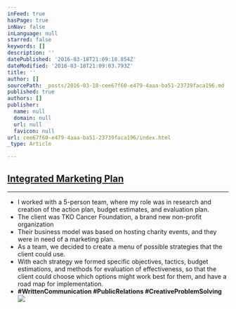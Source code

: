 ```yaml
---
inFeed: true
hasPage: true
inNav: false
inLanguage: null
starred: false
keywords: []
description: ''
datePublished: '2016-03-18T21:09:18.854Z'
dateModified: '2016-03-18T21:09:03.793Z'
title: ''
author: []
sourcePath: _posts/2016-03-18-cee67f60-e479-4aaa-ba51-23739faca196.md
published: true
authors: []
publisher:
  name: null
  domain: null
  url: null
  favicon: null
url: cee67f60-e479-4aaa-ba51-23739faca196/index.html
_type: Article

---
```

## [Integrated Marketing Plan][0]

****

* I worked with a 5-person team, where my role was in research and creation of the action plan, budget estimates, and evaluation plan.
* The client was TKO Cancer Foundation, a brand new non-profit organization 
* Their business model was based on hosting charity events, and they were in need of a marketing plan.
* As a team, we decided to create a menu of possible strategies that the client could use.
* With each strategy we formed specific objectives, tactics, budget estimations, and methods for evaluation of effectiveness, so that the client could choose which options might work best for them, and have a road map for implementation.
* **\#WrittenCommunication \#PublicRelations \#CreativeProblemSolving**
![](https://the-grid-user-content.s3-us-west-2.amazonaws.com/56affd78-13dc-4a53-8fad-496ced1d5c82.jpg)

  


[0]: https://drive.google.com/file/d/0B_3Bn2B5HlnMcEhzRDkwbVpoNHM/view?usp=sharing